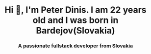 <h1 align="center">Hi 👋, I'm Peter Dinis. I am 22 years old and I was born in Bardejov(Slovakia)</h1>
<h3 align="center">A passionate fullstack developer from Slovakia</h3>


</p>
